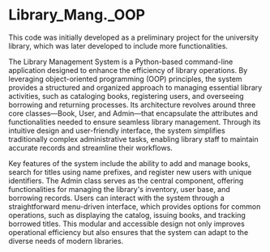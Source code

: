 # Library_Mang._OOP

This code was initially developed as a preliminary project for the university library, which was later developed to include more functionalities.

The Library Management System is a Python-based command-line application designed to enhance the efficiency of library operations. By leveraging object-oriented programming (OOP) principles, the system provides a structured and organized approach to managing essential library activities, such as cataloging books, registering users, and overseeing borrowing and returning processes. Its architecture revolves around three core classes—Book, User, and Admin—that encapsulate the attributes and functionalities needed to ensure seamless library management. Through its intuitive design and user-friendly interface, the system simplifies traditionally complex administrative tasks, enabling library staff to maintain accurate records and streamline their workflows.

Key features of the system include the ability to add and manage books, search for titles using name prefixes, and register new users with unique identifiers. The Admin class serves as the central component, offering functionalities for managing the library's inventory, user base, and borrowing records. Users can interact with the system through a straightforward menu-driven interface, which provides options for common operations, such as displaying the catalog, issuing books, and tracking borrowed titles. This modular and accessible design not only improves operational efficiency but also ensures that the system can adapt to the diverse needs of modern libraries.
